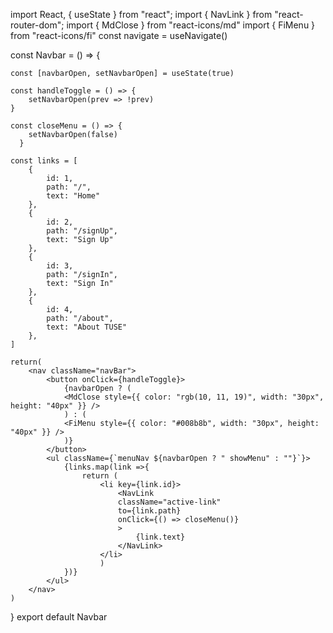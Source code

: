import React, { useState } from "react";
import { NavLink } from "react-router-dom";
import { MdClose } from "react-icons/md"
import { FiMenu } from "react-icons/fi"
const navigate = useNavigate()

const Navbar = () => {

    const [navbarOpen, setNavbarOpen] = useState(true)

    const handleToggle = () => {
        setNavbarOpen(prev => !prev)
    }

    const closeMenu = () => {
        setNavbarOpen(false)
      }

    const links = [
        {
            id: 1,
            path: "/",
            text: "Home"
        },
        {
            id: 2,
            path: "/signUp",
            text: "Sign Up"
        },
        {
            id: 3,
            path: "/signIn",
            text: "Sign In"
        },
        {
            id: 4,
            path: "/about",
            text: "About TUSE"
        },
    ]

    return(
        <nav className="navBar">
            <button onClick={handleToggle}>
                {navbarOpen ? (
                <MdClose style={{ color: "rgb(10, 11, 19)", width: "30px", height: "40px" }} />
                ) : (
                <FiMenu style={{ color: "#008b8b", width: "30px", height: "40px" }} />
                )}
            </button>
            <ul className={`menuNav ${navbarOpen ? " showMenu" : ""}`}>
                {links.map(link =>{
                    return (
                        <li key={link.id}>
                            <NavLink
                            className="active-link"
                            to={link.path} 
                            onClick={() => closeMenu()}
                            >
                                {link.text}
                            </NavLink>
                        </li>
                        )
                })}
            </ul>
        </nav>
    )
}
export default Navbar